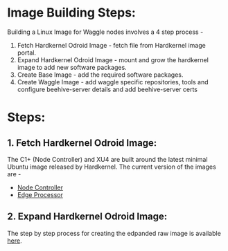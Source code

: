 <!--
waggle_topic=ignore
-->
# Image Building Steps:

Building a Linux Image for Waggle nodes involves a 4 step process - 
  1. Fetch Hardkernel Odroid Image - fetch file from Hardkernel image portal.  
  2. Expand Hardkernel Odroid Image  - mount and grow the hardkernel image to add new software packages. 
  3. Create Base Image - add the required software packages. 
  4. Create Waggle Image - add waggle specific repositories, tools and configure beehive-server details and add beehive-server certs 

# Steps: 

## 1. Fetch Hardkernel Odroid Image: 

The C1+ (Node Controller) and XU4 are built around the latest minimal Ubuntu image released by Hardkernel. The current version of the 
images are - 

  * [Node Controller](https://odroid.in/ubuntu_16.04lts/ubuntu-16.04.3-minimal-odroid-c1-20170914.img.xz)
  * [Edge Processor](https://odroid.in/ubuntu_16.04lts/ubuntu-16.04.3-4.14-minimal-odroid-xu4-20171213.img.xz)

## 2. Expand Hardkernel Odroid Image: 

The step by step process for creating the edpanded raw image is available [here](https://github.com/waggle-sensor/waggle_image/blob/master/expand_hardkernel_odroid_image.md.md). 
